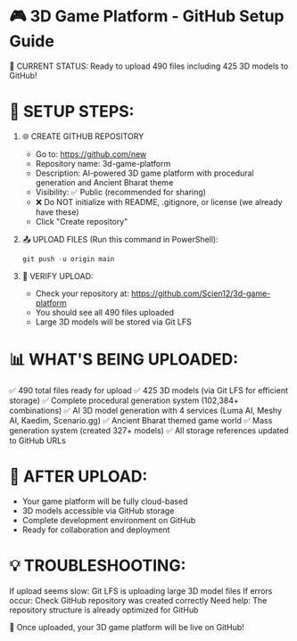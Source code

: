 🎮 3D Game Platform - GitHub Setup Guide
==========================================

📍 CURRENT STATUS: Ready to upload 490 files including 425 3D models to GitHub!

🔧 SETUP STEPS:
==============

1. 🌐 CREATE GITHUB REPOSITORY
   - Go to: https://github.com/new
   - Repository name: 3d-game-platform
   - Description: AI-powered 3D game platform with procedural generation and Ancient Bharat theme
   - Visibility: ✅ Public (recommended for sharing)
   - ❌ Do NOT initialize with README, .gitignore, or license (we already have these)
   - Click "Create repository"

2. 📤 UPLOAD FILES (Run this command in PowerShell):
   ```powershell
   git push -u origin main
   ```

3. 🎯 VERIFY UPLOAD:
   - Check your repository at: https://github.com/Scien12/3d-game-platform
   - You should see all 490 files uploaded
   - Large 3D models will be stored via Git LFS

📊 WHAT'S BEING UPLOADED:
========================
✅ 490 total files ready for upload
✅ 425 3D models (via Git LFS for efficient storage)
✅ Complete procedural generation system (102,384+ combinations)
✅ AI 3D model generation with 4 services (Luma AI, Meshy AI, Kaedim, Scenario.gg)
✅ Ancient Bharat themed game world
✅ Mass generation system (created 327+ models)
✅ All storage references updated to GitHub URLs

🚀 AFTER UPLOAD:
===============
- Your game platform will be fully cloud-based
- 3D models accessible via GitHub storage
- Complete development environment on GitHub
- Ready for collaboration and deployment

💡 TROUBLESHOOTING:
==================
If upload seems slow: Git LFS is uploading large 3D model files
If errors occur: Check GitHub repository was created correctly
Need help: The repository structure is already optimized for GitHub

🎉 Once uploaded, your 3D game platform will be live on GitHub!